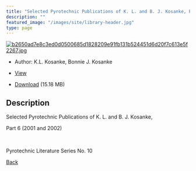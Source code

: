 ```yaml
---
title: "Selected Pyrotechnic Publications of K. L. and B. J. Kosanke, Part 6 (2001 and 2002)"
description: ""
featured_image: "/images/site/library-header.jpg"
type: page
---
```


<a href="https://drive.google.com/uc?export=view&id=1kpXRD45tZfAafo9kQo5mE0x6tnoNAxBX" target="_blank">![b2650ad7e8c3ed0d0500685d1828209e91fb131b524451d6d20f7c613e5f2267.jpg](https://drive.google.com/uc?export=view&id=1JjNmmEiHCJ0x4as0ybbsUTSJsjBwDi1x)</a>
* Author: K.L. Kosanke, Bonnie J. Kosanke
* <a href="https://drive.google.com/uc?export=view&id=1kpXRD45tZfAafo9kQo5mE0x6tnoNAxBX" target="_blank">View</a>

* [Download](https://drive.google.com/uc?export=download&id=1kpXRD45tZfAafo9kQo5mE0x6tnoNAxBX) (15.18 MB)

## Description<div>
<p>Selected Pyrotechnic Publications of K. L. and B. J. Kosanke,</p>
<p>Part 6 (2001 and 2002)</p>
<p> </p>
<p>Pyrotechnic Literature Series No. 10</p></div>

[Back](/library/)
